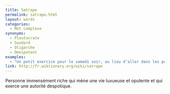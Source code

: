 ```yaml
---
title: Satrape
permalink: satrape.html
layout: words
categories:
  - Mot complexe
synonyms:
  - Ploutocrate
  - Soudard
  - Oligarche
  - Omnipotent
examples:
  - "Un petit exercice pour le samedi soir, au lieu d’aller dans les pétaudières de satrapes extravertis."
link: http://fr.wiktionary.org/wiki/satrape
---
```


Personne immensément riche qui mène une vie luxueuse et opulente et qui exerce une autorité despotique.

